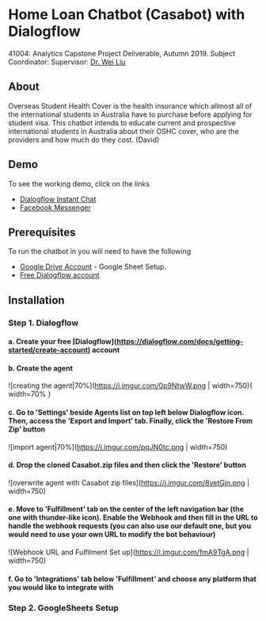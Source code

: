 # Home Loan Chatbot (Casabot) with Dialogflow

41004: Analytics Capstone Project Deliverable, Autumn 2019.
Subject Coordinator: Supervisor:
[Dr. Wei Liu](https://www.uts.edu.au/staff/wei.liu)

## About

Overseas Student Health Cover is the health insurance which allmost all of the international students in Australia have to purchase before applying for student visa.
This chatbot intends to educate current and prospective international students in Australia about their OSHC cover, who are the providers and how much do they cost.
(David)

## Demo

To see the working demo, click on the links

- [Dialogflow Instant Chat](https://bot.dialogflow.com/CasaBot)
- [Facebook Messenger](m.me/400454180513269)

## Prerequisites

To run the chatbot in you will need to have the following

- [Google Drive Account](https://drive.google.com/drive/u/0/) - Google Sheet Setup.
- [Free Dialogflow account](https://console.dialogflow.com)

## Installation

### Step 1. Dialogflow

#### a. Create your free [Dialogflow](<https://dialogflow.com/docs/getting-started/create-account)> account

#### b. Create the agent

![creating the agent|70%](<https://i.imgur.com/0p9NtwW.png> | width=750){ width=70% }

#### c. Go to 'Settings' beside Agents list on top left below Dialogflow icon. Then, access the 'Export and Import' tab. Finally, click the 'Restore From Zip' button

![import agent|70%](<https://i.imgur.com/pqJN0tc.png> | width=750)

#### d. Drop the cloned Casabot.zip files and then click the 'Restore' button

![overwrite agent with Casabot zip files](<https://i.imgur.com/8vetGjn.png> | width=750)

#### e. Move to 'Fulfillment' tab on the center of the left navigation bar (the one with thunder-like icon). Enable the Webhook and then fill in the URL to handle the webhook requests (you can also use our default one, but you would need to use your own URL to modify the bot behaviour)

![Webhook URL and Fulfilment Set up](<https://i.imgur.com/fmA9TgA.png> | width=750)

#### f. Go to 'Integrations' tab below 'Fulfillment' and choose any platform that you would like to integrate with

### Step 2. GoogleSheets Setup
